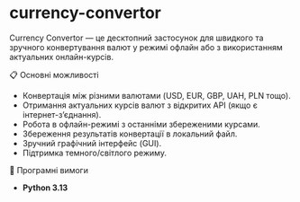 # currency-convertor

Currency Convertor — це десктопний застосунок для швидкого та зручного конвертування валют у режимі офлайн або з використанням актуальних онлайн-курсів.


📋 Основні можливості
-  Конвертація між різними валютами (USD, EUR, GBP, UAH, PLN тощо).  
-  Отримання актуальних курсів валют з відкритих API (якщо є інтернет-з’єднання).  
-  Робота в офлайн-режимі з останніми збереженими курсами.  
-  Збереження результатів конвертації в локальний файл.  
-  Зручний графічний інтерфейс (GUI).  
-  Підтримка темного/світлого режиму.  


🧩 Програмні вимоги
- **Python 3.13**  


